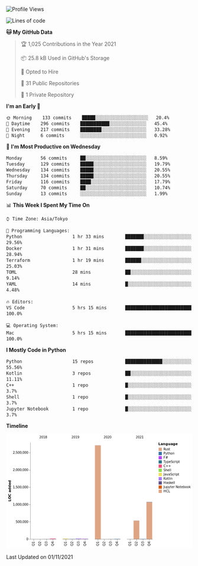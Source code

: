 <!--START_SECTION:waka-->
![Profile Views](http://img.shields.io/badge/Profile%20Views-0-blue)

![Lines of code](https://img.shields.io/badge/From%20Hello%20World%20I%27ve%20Written-4.4%20million%20lines%20of%20code-blue)

**🐱 My GitHub Data** 

> 🏆 1,025 Contributions in the Year 2021
 > 
> 📦 25.8 kB Used in GitHub's Storage 
 > 
> 💼 Opted to Hire
 > 
> 📜 31 Public Repositories 
 > 
> 🔑 1 Private Repository 
 > 
**I'm an Early 🐤** 

```text
🌞 Morning    133 commits    █████░░░░░░░░░░░░░░░░░░░░   20.4% 
🌆 Daytime    296 commits    ███████████░░░░░░░░░░░░░░   45.4% 
🌃 Evening    217 commits    ████████░░░░░░░░░░░░░░░░░   33.28% 
🌙 Night      6 commits      ░░░░░░░░░░░░░░░░░░░░░░░░░   0.92%

```
📅 **I'm Most Productive on Wednesday** 

```text
Monday       56 commits     ██░░░░░░░░░░░░░░░░░░░░░░░   8.59% 
Tuesday      129 commits    █████░░░░░░░░░░░░░░░░░░░░   19.79% 
Wednesday    134 commits    █████░░░░░░░░░░░░░░░░░░░░   20.55% 
Thursday     134 commits    █████░░░░░░░░░░░░░░░░░░░░   20.55% 
Friday       116 commits    ████░░░░░░░░░░░░░░░░░░░░░   17.79% 
Saturday     70 commits     ██░░░░░░░░░░░░░░░░░░░░░░░   10.74% 
Sunday       13 commits     ░░░░░░░░░░░░░░░░░░░░░░░░░   1.99%

```


📊 **This Week I Spent My Time On** 

```text
⌚︎ Time Zone: Asia/Tokyo

💬 Programming Languages: 
Python                   1 hr 33 mins        ███████░░░░░░░░░░░░░░░░░░   29.56% 
Docker                   1 hr 31 mins        ███████░░░░░░░░░░░░░░░░░░   28.94% 
Terraform                1 hr 19 mins        ██████░░░░░░░░░░░░░░░░░░░   25.03% 
TOML                     28 mins             ██░░░░░░░░░░░░░░░░░░░░░░░   9.14% 
YAML                     14 mins             █░░░░░░░░░░░░░░░░░░░░░░░░   4.48%

🔥 Editors: 
VS Code                  5 hrs 15 mins       █████████████████████████   100.0%

💻 Operating System: 
Mac                      5 hrs 15 mins       █████████████████████████   100.0%

```

**I Mostly Code in Python** 

```text
Python                   15 repos            ██████████████░░░░░░░░░░░   55.56% 
Kotlin                   3 repos             ██░░░░░░░░░░░░░░░░░░░░░░░   11.11% 
C++                      1 repo              █░░░░░░░░░░░░░░░░░░░░░░░░   3.7% 
Shell                    1 repo              █░░░░░░░░░░░░░░░░░░░░░░░░   3.7% 
Jupyter Notebook         1 repo              █░░░░░░░░░░░░░░░░░░░░░░░░   3.7%

```


**Timeline**

![Chart not found](https://raw.githubusercontent.com/kitagawa-hr/kitagawa-hr/main/charts/bar_graph.png) 


 Last Updated on 01/11/2021
<!--END_SECTION:waka-->
